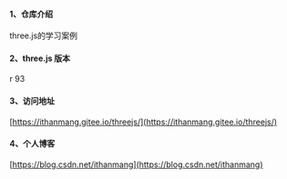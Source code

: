 #### 1、仓库介绍
three.js的学习案例

#### 2、three.js 版本
r 93 

#### 3、访问地址
[https://ithanmang.gitee.io/threejs/](https://ithanmang.gitee.io/threejs/)

#### 4、个人博客
[https://blog.csdn.net/ithanmang](https://blog.csdn.net/ithanmang)
